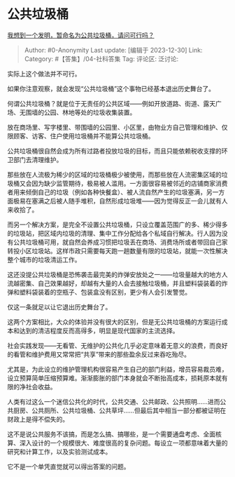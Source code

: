 # 公共垃圾桶
[我想到一个发明，暂命名为公共垃圾桶，请问可行吗？](https://www.zhihu.com/question/637275404/answer/3343724235)

> Author: #0-Anonymity
> Last update: [编辑于 2023-12-30]
> Link:
> Category: #【答集】/04-社科答集 
> Tag:
> 评论区:
> 泛讨论:

实际上这个做法并不可行。

如果你注意观察，就会发现“公共垃圾桶”这个事物已经基本退出历史舞台了。

何谓公共垃圾桶？就是位于无责任的公共区域——例如开放道路、街道、露天广场、无围墙的公园、林地等处的垃圾收集装置。

放在商场里、写字楼里、带围墙的公园里、小区里，由物业方自己管理和维护、仅限顾客、访客、住户使用垃圾桶并不能算公共垃圾桶。

公共垃圾桶很自然会成为所有过路者投放垃圾的目标，而且只能依赖税收支撑的环卫部门去清理维护。

那些放在人流极为稀少的区域的垃圾桶极少被使用，而那些放在人流密集区域的垃圾桶又会因为缺少监管期待，极易被人滥用。一方面很容易被邻近的店铺商家消费者用来倾倒自己的垃圾（例如各种快餐盒）、被人流自然产生的垃圾塞满，另一方面极易在塞满之后被人随手堆积，自然形成垃圾堆——因为觉得反正一会儿就有人来收拾了。

而另一个解决方案，是完全不设置公共垃圾桶，只设立覆盖范围广的多、稀少得多的垃圾站，把区域内垃圾的清理、集中工作分配给各个私域自行解决。行人因为没有公共垃圾桶可用，就自然会养成习惯把垃圾丢在商场、消费场所或者带回自己家转投小区垃圾站。这样市政只需要每天跑一趟数量有限的垃圾站，就能一次性解决整个城市的垃圾清运工作。

这还没提公共垃圾桶是恐怖袭击最完美的炸弹安放处之一——垃圾量越大的地方人流越密集、自己效果越好，却越有大量的人会去接触垃圾桶，并且塑料袋装着的炸弹和塑料袋装着的空瓶子、包装盒没有区别，更少有人会引发警觉。

仅这一条就足以让它退出历史舞台了。

这两个方案相比，大众的体验并没有很大的区别，但是无公共垃圾桶的方案运行成本和达到的清洁程度反而高得多，明显是现代国家的主流选择。

社会实践发现——无看管、无维护的公共化几乎必定意味着无意义的浪费，而良好的看管和维护费用又常常把“共享”带来的那些盈余反过来吞吃殆尽。

尤其是，为此设立的维护管理机构很容易产生自己的部门利益，增员容易裁员难，设立预算简单压缩预算难。渐渐膨胀的部门本身就会不断抬高成本，损耗原本就有限的净社会收益。

人类有过这么一个迷信公共化的时代，公共交通、公共邮政、公共照明……进而公共厨房、公共厕所、公共垃圾桶、公共草坪……但最后其中相当一部分都被证明在财政上是得不偿失的。

这不是说公共服务不该搞，而是怎么搞、搞哪些，是一个需要通盘考虑、全面核算、深入设计的一个规模很大、难度很高的复杂问题。每设立一项都意味着大量的研究和计算工作，以及实验测试成本。

它不是一个单凭直觉就可以得出答案的问题。
